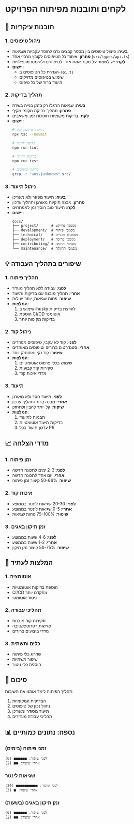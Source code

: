 # לקחים ותובנות מפיתוח הפרויקט

## 🎯 תובנות עיקריות

### 1. ניהול טיפוסים
- **בעיה**: פיצול טיפוסים בין מספר קבצים גרם לחוסר עקביות ושגיאות
- **פתרון**: איחוד כל הטיפוסים לקובץ מרכזי אחד (`src/types/api.ts`)
- **לקח**: יש לשמור על מקור אמת אחד לטיפוסים ולהימנע מכפילויות
- **יישום**: 
  - הגדרת כל הטיפוסים ב-`api.ts`
  - שימוש בטיפוסים מדויקים
  - תיעוד ברור של כל טיפוס

### 2. תהליך בדיקות
- **בעיה**: שגיאות התגלו רק בזמן בנייה בשרת
- **פתרון**: תהליך בדיקה מקומי מקיף
- **לקח**: בדיקות מקומיות חוסכות זמן ומשאבים
- **יישום**:
  ```bash
  # בדיקת טייפסקריפט
  npx tsc --noEmit
  
  # בדיקת לינטר
  npm run lint
  
  # בדיקות יחידה
  npm run test
  
  # בדיקת טיפוסים
  grep -r "any\|unknown" src/
  ```

### 3. ניהול תיעוד
- **בעיה**: תיעוד מפוזר ולא מעודכן
- **פתרון**: מבנה תיקיות מאורגן ותהליך עדכון
- **לקח**: תיעוד טוב חוסך זמן למפתחים
- **יישום**:
  ```
  docs/
  ├── project/      # מסמכי פרויקט
  ├── development/  # מסמכי פיתוח
  ├── technical/    # מסמכים טכניים
  ├── deployment/   # מסמכי פריסה
  ├── contributing/ # מסמכי תרומה
  └── maintenance/  # מסמכי תחזוקה
  ```

## 💡 שיפורים בתהליך העבודה

### 1. תהליך פיתוח
- **לפני**: עבודה ללא תהליך מוגדר
- **אחרי**: תהליך מובנה עם בדיקות ותיעוד
- **שיפור**: פחות שגיאות, יותר יעילות
- **המלצות**:
  1. שימוש ב-husky להרצת בדיקות
  2. הוספת CI/CD אוטומטי
  3. בדיקות מקיפות יותר

### 2. ניהול קוד
- **לפני**: קוד לא עקבי, טיפוסים מפוזרים
- **אחרי**: סטנדרטים ברורים וטיפוסים מאוחדים
- **שיפור**: קוד נקי ומתוחזק יותר
- **המלצות**:
  1. שימוש בכלי פרמוט אוטומטיים
  2. סקירות קוד קבועות
  3. מדדי איכות קוד

### 3. תיעוד
- **לפני**: תיעוד חסר ולא מאורגן
- **אחרי**: מבנה ברור ותהליך עדכון
- **שיפור**: קל יותר להבין ולתחזק
- **המלצות**:
  1. תבניות לתיעוד
  2. בדיקות תיעוד אוטומטיות
  3. עדכון תיעוד בכל PR

## 📈 מדדי הצלחה

### 1. זמן פיתוח
- **לפני**: 2-3 ימים לתכונה חדשה
- **אחרי**: יום אחד לתכונה חדשה
- **שיפור**: 50-66% קיצור זמן פיתוח

### 2. איכות קוד
- **לפני**: 20-30 שגיאות לינטר בממוצע
- **אחרי**: 0-5 שגיאות לינטר בממוצע
- **שיפור**: 75-100% פחות שגיאות

### 3. זמן תיקון באגים
- **לפני**: 4-6 שעות בממוצע
- **אחרי**: 1-2 שעות בממוצע
- **שיפור**: 50-75% קיצור זמן תיקון

## 🎯 המלצות לעתיד

### 1. אוטומציה
- הוספת בדיקות אוטומטיות
- CI/CD מתקדם יותר
- ניטור אוטומטי

### 2. תהליכי עבודה
- סקירות קוד מובנות
- פגישות רטרוספקטיבה
- מדדי ביצועים ברורים

### 3. כלים ותשתית
- שדרוג כלי פיתוח
- שיפור תשתיות
- הוספת כלי ניטור

## 📝 סיכום
תהליך הפיתוח לימד אותנו את חשיבות:
1. הבדיקות המקומיות
2. ניהול נכון של טיפוסים
3. תיעוד מסודר ומעודכן
4. תהליכי עבודה מוגדרים

## 📊 נספח: נתונים כמותיים

### זמני פיתוח (בימים)
```
לפני שיפור: ■■■■■■ (6)
אחרי שיפור: ■■ (2)
```

### שגיאות לינטר
```
לפני שיפור: ■■■■■■■■■■ (30)
אחרי שיפור: ■ (3)
```

### זמן תיקון באגים (בשעות)
```
לפני שיפור: ■■■■■■ (6)
אחרי שיפור: ■■ (2)
``` 